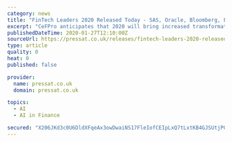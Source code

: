 ```yaml
---
category: news
title: "FinTech Leaders 2020 Released Today - SAS, Oracle, Bloomberg, FIS, Amazon, and IBM ranked in the Top 50 Leaders!"
excerpt: "CeFPro anticipates that 2020 will bring increased transformation, evolution and innovation – FinTech Leaders provides an insight into the status of the industry, from the leading opportunities in advanced analytics and AI, to investment priorities of security, payments and regtech, while embracing enhanced customer experience and the key ..."
publishedDateTime: 2020-01-27T12:10:00Z
sourceUrl: https://pressat.co.uk/releases/fintech-leaders-2020-released-today-sas-oracle-bloomberg-fis-amazon-and-ibm-ranked-in-the-top-50-leaders-41d8eaceb62724612e84131c61abe449/
type: article
quality: 0
heat: 0
published: false

provider:
  name: pressat.co.uk
  domain: pressat.co.uk

topics:
  - AI
  - AI in Finance

secured: "X206JKd3c0U6DldXFqeAx3owDwaiNS17FleIofCEIpLxQ7tLxtKB4GJSUtjPGH7SLiMiwzoIEjJFP1gUag+vjWeXq7YtHGr/geRtrZsax2YY/4NBda7mwPPbhNPn9u78nKT+uoAo3hDAZKpKBqUHBswOvoPpuKPRsyRdnPw7+7AtnJ9iJvImgtsGe9yvRWztz3M4ajEeoM2vhB0aMcfn2kj/OvLD7f9MBKIJXmz3uDS5Cux4i+l+3DR2ekFZv9twnOXYR4+DBnx8btt0bV5Qo4j5u8lUzIZ8Q8W9IaQq2HQ+/hI4SA+lJWLOr6m8duVv;1/mNqzmZ2FfRpUh5f5jfHQ=="
---
```



